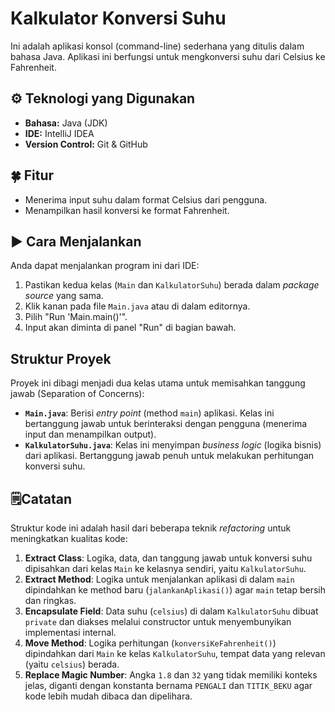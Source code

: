 # Kalkulator Konversi Suhu

Ini adalah aplikasi konsol (command-line) sederhana yang ditulis dalam bahasa Java. Aplikasi ini berfungsi untuk mengkonversi suhu dari Celsius ke Fahrenheit.

## ⚙️ Teknologi yang Digunakan
* **Bahasa:** Java (JDK)
* **IDE:** IntelliJ IDEA
* **Version Control:** Git & GitHub

## 🍀 Fitur

* Menerima input suhu dalam format Celsius dari pengguna.
* Menampilkan hasil konversi ke format Fahrenheit.

## ▶️ Cara Menjalankan

Anda dapat menjalankan program ini dari IDE:

1.  Pastikan kedua kelas (`Main` dan `KalkulatorSuhu`) berada dalam *package source* yang sama.
2.  Klik kanan pada file `Main.java` atau di dalam editornya.
3.  Pilih "Run 'Main.main()'".
4.  Input akan diminta di panel "Run" di bagian bawah.

## Struktur Proyek

Proyek ini dibagi menjadi dua kelas utama untuk memisahkan tanggung jawab (Separation of Concerns):

* **`Main.java`**: Berisi *entry point* (method `main`) aplikasi. Kelas ini bertanggung jawab untuk berinteraksi dengan pengguna (menerima input dan menampilkan output).
* **`KalkulatorSuhu.java`**: Kelas ini menyimpan *business logic* (logika bisnis) dari aplikasi. Bertanggung jawab penuh untuk melakukan perhitungan konversi suhu.

## 🗒️Catatan

Struktur kode ini adalah hasil dari beberapa teknik *refactoring* untuk meningkatkan kualitas kode:

1.  **Extract Class**: Logika, data, dan tanggung jawab untuk konversi suhu dipisahkan dari kelas `Main` ke kelasnya sendiri, yaitu `KalkulatorSuhu`.
2.  **Extract Method**: Logika untuk menjalankan aplikasi di dalam `main` dipindahkan ke method baru (`jalankanAplikasi()`) agar `main` tetap bersih dan ringkas.
3.  **Encapsulate Field**: Data suhu (`celsius`) di dalam `KalkulatorSuhu` dibuat `private` dan diakses melalui constructor untuk menyembunyikan implementasi internal.
4.  **Move Method**: Logika perhitungan (`konversiKeFahrenheit()`) dipindahkan dari `Main` ke kelas `KalkulatorSuhu`, tempat data yang relevan (yaitu `celsius`) berada.
5.  **Replace Magic Number**: Angka `1.8` dan `32` yang tidak memiliki konteks jelas, diganti dengan konstanta bernama `PENGALI` dan `TITIK_BEKU` agar kode lebih mudah dibaca dan dipelihara.
